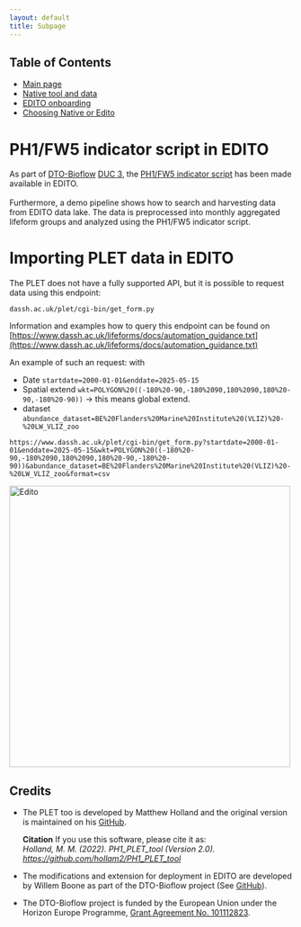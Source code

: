 ```yaml
---
layout: default
title: Subpage
---
```


## Table of Contents
- [Main page](index.md)
- [Native tool and data](PLET.md)
- [EDITO onboarding](EDITO.md)
- [Choosing Native or Edito](flowchart.md)


# PH1/FW5 indicator script in EDITO 
As part of [DTO-Bioflow](https://dto-bioflow.eu/) [DUC 3](https://dto-bioflow.eu/use-cases/duc-3-assessing-pelagic-biodiversity-and-human-impact), the [PH1/FW5 indicator script](https://github.com/hollam2/PH1_PLET_tool) has been made available in EDITO. 
<br>
<br>
Furthermore, a demo pipeline shows how to search and harvesting data from EDITO data lake. The data is preprocessed into monthly aggregated lifeform groups and analyzed using the PH1/FW5 indicator script.

# Importing PLET data in EDITO
The PLET does not have a fully supported API, but it is possible to request data using this endpoint:
<br>
```
dassh.ac.uk/plet/cgi-bin/get_form.py
```
Information and examples how to query this endpoint can be found on [https://www.dassh.ac.uk/lifeforms/docs/automation_guidance.txt](https://www.dassh.ac.uk/lifeforms/docs/automation_guidance.txt)

An example of such an request:
with 
- Date ```startdate=2000-01-01&enddate=2025-05-15```
- Spatial extend ```wkt=POLYGON%20((-180%20-90,-180%2090,180%2090,180%20-90,-180%20-90))``` -> this means global extend.
- dataset ```abundance_dataset=BE%20Flanders%20Marine%20Institute%20(VLIZ)%20-%20LW_VLIZ_zoo```

```
https://www.dassh.ac.uk/plet/cgi-bin/get_form.py?startdate=2000-01-01&enddate=2025-05-15&wkt=POLYGON%20((-180%20-90,-180%2090,180%2090,180%20-90,-180%20-90))&abundance_dataset=BE%20Flanders%20Marine%20Institute%20(VLIZ)%20-%20LW_VLIZ_zoo&format=csv
```

<img src="https://www.edito.eu/wp-content/uploads/2023/08/schema-1024x937.jpg" alt="Edito" width="500"/>



## Credits
- The PLET too is developed by Matthew Holland and the original version is maintained on his [GitHub](https://github.com/hollam2/PH1_PLET_tool).

	**Citation**
	If you use this software, please cite it as:<br>
	*Holland, M. M. (2022). *PH1_PLET_tool* (Version 2.0). https://github.com/hollam2/PH1_PLET_tool*

- The modifications and extension for deployment in EDITO are developed by Willem Boone as part of the DTO-Bioflow project (See [GitHub](https://github.com/willem0boone/EDITO_PH1)).

- The DTO-Bioflow project is funded by the European Union under the Horizon Europe Programme, [Grant Agreement No. 101112823](https://cordis.europa.eu/project/id/101112823/results).